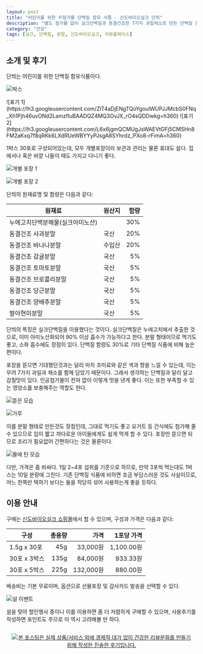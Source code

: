 ```yaml
---
layout: post
title: "어린이를 위한 무첨가물 단백질 함유 식품 - 신도바이오실크 단븨"
description: "별도 첨가물 없이 실크단백질과 동결건조한 7가지 과일채소로 만든 단백질 함유식품 단븨를 먹어봤다."
category: "건강"
tags: [실크, 단백질, 분말, 신도바이오실크, 리뷰플레이스]
---
```


## 소개 및 후기

단븨는 어린이를 위한 단백질 함유식품이다.

![박스](https://lh3.googleusercontent.com/WV80_BaD4_trtXqccRuzwIXrctPiR5ySt2RcSPDBMBkvasYYW8nDVviEzYtL5nTNfI0gC3hOeJdVDw=s560)

<p class="center" markdown="1">
![표기 1](https://lh3.googleusercontent.com/ZlT4aDjENgTQoYgoulWUPJJMcbS0FNq_Xh1Pjh46uvONd2LamzfluBAADQZ4MQ3OvJX_rO4sQDDwkg=h360)
![표기 2](https://lh3.googleusercontent.com/L6x6jgmQCMUgJsWAEVtGFj5CMSHn8FM2aKxq7f8qRKk6LXdRUeWBYYyPJsgA8SYhrdz_PXo8-rFimA=h360)
</p>

1박스 30포로 구성되어있는데,
모두 개별포장이라 보관과 관리는 물론 휴대도 쉽다.
집에서나 혹은 바깥 나들이 때도 가지고 다니기 좋다.

![개별 포장 1](https://lh3.googleusercontent.com/ZFVjT4C7Nsa9Cr3GY0KMZ6BIWE3FqiLqyj2QcGpjIhe-VGMNeX-r0JKITBDeccOu-NfHog4dH43eDA=s560)

![개별 포장 2](https://lh3.googleusercontent.com/nXWNbZT4XhuyOmN1XQeuOpA3dZAgdusbLoUv7Cfy5PUj4PJK3Wxu2qcckw50Hc_m2GpydNdpaGzwfw=s560)

단븨의 원재료명 및 함량은 다음과 같다:

원재료                           | 원산지 | 함량
---------------------------------|--------|-----:
누에고치단백분해물(실크아미노산) |        |  30%
동결건조 사과분말                | 국산   |  20%
동결건조 바나나분말              | 수입산 |  20%
동결건조 감귤분말                | 국산   |   5%
동결건조 토마토분말              | 국산   |   5%
동결건조 브로콜리분말            | 국산   |   5%
동결건조 당근분말                | 국산   |   5%
동결건조 양배추분말              | 국산   |   5%
발아현미분말                     | 국산   |   5%

단븨의 특징은 실크단백질을 이용했다는 것이다.
실크단백질은 누에고치에서 추출한 것으로,
이미 아미노산화되어 90% 이상 흡수가 가능하다고 한다.
분말 형태이므로 먹기도 좋고, 소화 흡수에도 장점이 있다.
단백질 함량도 30%로 기타 단백질 식품에 비해 높은 편이다.

포장을 뜯으면 기대했던것과는 달리
마치 조미료와 같은 색과 향을 느낄 수 있는데,
이는 무려 7가지 과일과 채소를 함께 담았기 때문이다.
그래서 생각하는 단백질과 달리 달고 감칠맛이 있다.
인공첨가물이 전혀 없이 이렇게 맛을 낸게 좋다.
이는 또한 부족할 수 있는 영양소를 보충해주는 역할도 한다.

![뜯은 모습](https://lh3.googleusercontent.com/nLnEDPL43Mp8dTfANzwWof9H9qEXN6VPb7Ke1sTe1cmcdq-goZMT4LwpAbOwTXEioxtMwBr2MZkWJg=s560)

![가루](https://lh3.googleusercontent.com/K_j__NNMuOwfLTst2APNhJuWxf1GwyQYgYLeXqdY12UaejfQ32AaykNPPxR46xPMvbECrB-1uVdVUw=s560)

이를 분말 형태로 만든것도 장점인데,
그대로 먹기도 좋고
요거트 등 간식에도 첨가해 줄 수 있으므로
입이 짧고 까다로운 아이들에게도 쉽게 먹게 할 수 있다.
포장만 뜯으면 되므로 조리가 필요없어 간편하다는 것은 물론이다.

![물에 탄 모습](https://lh3.googleusercontent.com/1OhfNDl7VFAUDb8DT0tdkKwowCptaVHJli0JIRYY8hnAjyhdZBKGNaqaZ7BHlfM7AYX4_tZ9WU_hVA=s560)

다만, 가격은 좀 비싸다.
1일 2~4포 섭취를 기준으로 하므로,
만약 3포씩 먹는대도 1박스는 10일 분량에 그친다.
기존 단백질 식품에 비하면 조금 부담스러운 것도 사실이므로,
어느 한쪽만 택하기 보다는
둘을 적당히 섞어 사용하는게 좋을 듯하다.



## 이용 안내

구매는 [신도바이오실크 쇼핑몰](http://mysweetrain.com/product/detail.html?product_no=47&cate_no=50&display_group=1)에서 할 수 있으며,
구성과 가격은 다음과 같다:

구성         | 총용량 | 가격      | 1포당 가격
-------------|-------:|----------:|-----------:
1.5g x 30포  |    45g |  33,000원 | 1,100.00원
30포 x 3박스 |   135g |  84,000원 |   933.33원
30포 x 5박스 |   225g | 132,000원 |   880.00원

배송비는 기본 무료이며,
옵션으로 선물포장 및 감사카드 발송을 선택할 수 있다.

![설 이벤트](https://lh3.googleusercontent.com/gyCGS89kVnjL5vm0KEpXQ5zVEU3ppXsxkm11HLwumAufu4clBo8oYx4A7qAGjv_6WVBzZC9B0FISOQ=s560)

설을 맞아 할인행사 중이니 이를 이용하면 좀 더 저렴하게 구매할 수 있으며,
사용후기를 작성하면 포인트도 주므로 이 역시 고려해볼 만 하다.



<div style="text-align: center; padding: 1em;"><a href="http://reviewplace.co.kr/detail.php?number=11845" target="_blank"><img src="http://reviewplace.co.kr/blog_traffic.php?key=MTE4NDV8cmV6bm9h" border="0" alt="본 포스팅은 실제 상품/서비스 외에 경제적 대가 없이 건강한 리뷰문화를 만들기 위해 작성한 진솔한 후기입니다."></a></div>
